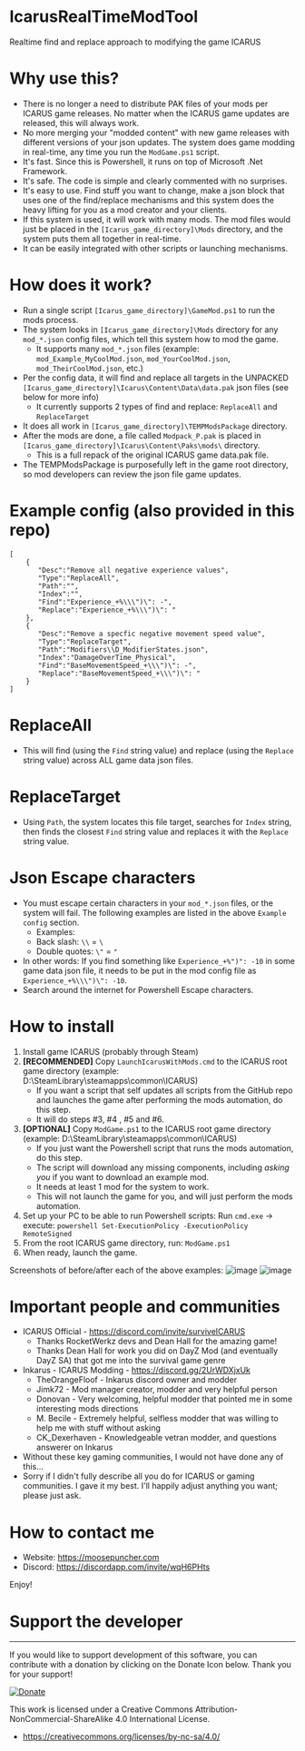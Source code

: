 # IcarusRealTimeModTool
Realtime find and replace approach to modifying the game ICARUS

# Why use this?
- There is no longer a need to distribute PAK files of your mods per ICARUS game releases. No matter when the ICARUS game updates are released, this will always work.
- No more merging your "modded content" with new game releases with different versions of your json updates. The system does game modding in real-time, any time you run the `ModGame.ps1` script.
- It's fast. Since this is Powershell, it runs on top of Microsoft .Net Framework.
- It's safe. The code is simple and clearly commented with no surprises.
- It's easy to use. Find stuff you want to change, make a json block that uses one of the find/replace mechanisms and this system does the heavy lifting for you as a mod creator and your clients.
- If this system is used, it will work with many mods. The mod files would just be placed in the `[Icarus_game_directory]\Mods` directory, and the system puts them all together in real-time.
- It can be easily integrated with other scripts or launching mechanisms.

# How does it work?
- Run a single script `[Icarus_game_directory]\GameMod.ps1` to run the mods process.
- The system looks in `[Icarus_game_directory]\Mods` directory for any `mod_*.json` config files, which tell this system how to mod the game.
   - It supports many `mod_*.json` files (example: `mod_Example_MyCoolMod.json`, `mod_YourCoolMod.json`, `mod_TheirCoolMod.json`, etc.)
- Per the config data, it will find and replace all targets in the UNPACKED `[Icarus_game_directory]\Icarus\Content\Data\data.pak` json files (see below for more info)
   - It currently supports 2 types of find and replace: `ReplaceAll` and `ReplaceTarget`
- It does all work in `[Icarus_game_directory]\TEMPModsPackage` directory.
- After the mods are done, a file called `Modpack_P.pak` is placed in `[Icarus_game_directory]\Icarus\Content\Paks\mods\` directory.
   - This is a full repack of the original ICARUS game data.pak file.
- The TEMPModsPackage is purposefully left in the game root directory, so mod developers can review the json file game updates.

# Example config (also provided in this repo)
```
[
    {
       "Desc":"Remove all negative experience values",
       "Type":"ReplaceAll",
       "Path":"",
       "Index":"",
       "Find":"Experience_+%\\\")\": -",
       "Replace":"Experience_+%\\\")\": "
    },
    {
       "Desc":"Remove a specfic negative movement speed value",
       "Type":"ReplaceTarget",
       "Path":"Modifiers\\D_ModifierStates.json",
       "Index":"DamageOverTime_Physical",
       "Find":"BaseMovementSpeed_+\\\")\": -",
       "Replace":"BaseMovementSpeed_+\\\")\": "
    }
]
```

# ReplaceAll
- This will find (using the `Find` string value) and replace (using the `Replace` string value) across ALL game data json files.

# ReplaceTarget
- Using `Path`, the system locates this file target, searches for `Index` string, then finds the closest `Find` string value and replaces it with the `Replace` string value.

# Json Escape characters
- You must escape certain characters in your `mod_*.json` files, or the system will fail. The following examples are listed in the above `Example config` section.
   - Examples:
   - Back slash: `\\` = `\`
   - Double quotes: `\"` = `"`
- In other words: If you find something like `Experience_+%")": -10` in some game data json file, it needs to be put in the mod config file as `Experience_+%\\\")\": -10`.
- Search around the internet for Powershell Escape characters.

# How to install
1. Install game ICARUS (probably through Steam)
2. **[RECOMMENDED]** Copy `LaunchIcarusWithMods.cmd` to the ICARUS root game directory (example: D:\SteamLibrary\steamapps\common\ICARUS)
   - If you want a script that self updates all scripts from the GitHub repo and launches the game after performing the mods automation, do this step.
   - It will do steps #3, #4 , #5 and #6.
3. **[OPTIONAL]** Copy `ModGame.ps1` to the ICARUS root game directory (example: D:\SteamLibrary\steamapps\common\ICARUS)
   - If you just want the Powershell script that runs the mods automation, do this step.
   - The script will download any missing components, including _asking you_ if you want to download an example mod.
   - It needs at least 1 mod for the system to work.
   - This will not launch the game for you, and will just perform the mods automation.
4. Set up your PC to be able to run Powershell scripts: Run `cmd.exe` -> execute: `powershell Set-ExecutionPolicy -ExecutionPolicy RemoteSigned`
5. From the root ICARUS game directory, run: `ModGame.ps1`
6. When ready, launch the game.

Screenshots of before/after each of the above examples:
![image](https://user-images.githubusercontent.com/4725943/212524939-86b0315c-bc20-4194-b4af-a6714dd8bfb5.png)
![image](https://user-images.githubusercontent.com/4725943/212524955-284675ff-a7e9-4cd2-95b7-895b3e67c213.png)

# Important people and communities
- ICARUS Official - https://discord.com/invite/surviveICARUS
   - Thanks RocketWerkz devs and Dean Hall for the amazing game!
   - Thanks Dean Hall for work you did on DayZ Mod (and eventually DayZ SA) that got me into the survival game genre
- Inkarus - ICARUS Modding - https://discord.gg/2UrWDXjxUk
   - TheOrangeFloof - Inkarus discord owner and modder
   - Jimk72 - Mod manager creator, modder and very helpful person
   - Donovan - Very welcoming, helpful modder that pointed me in some interesting mods directions
   - M. Becile - Extremely helpful, selfless modder that was willing to help me with stuff without asking
   - CK_Dexerhaven - Knowledgeable vetran modder, and questions answerer on Inkarus
- Without these key gaming communities, I would not have done any of this...
- Sorry if I didn't fully describe all you do for ICARUS or gaming communities. I gave it my best. I'll happily adjust anything you want; please just ask.

# How to contact me
- Website: https://moosepuncher.com
- Discord: https://discordapp.com/invite/wqH6PHts

Enjoy!

# Support the developer
---
If you would like to support development of this software, you can contribute with a donation by clicking on the Donate Icon below. Thank you for your support!

[![Donate](https://www.paypalobjects.com/en_US/i/btn/btn_donate_LG.gif)](https://www.paypal.com/cgi-bin/webscr?cmd=_s-xclick&hosted_button_id=PXV8MLB5KR5WG)


This work is licensed under a Creative Commons Attribution-NonCommercial-ShareAlike 4.0 International License.
  - https://creativecommons.org/licenses/by-nc-sa/4.0/
